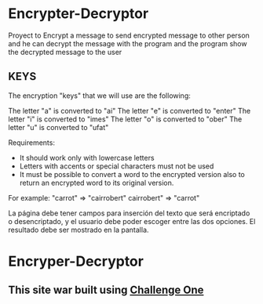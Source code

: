# Encrypter-Decryptor
Proyect to Encrypt a message to send encrypted message to other person and he can decrypt the message with the program and the program show the decrypted message to the user


## KEYS

The encryption "keys" that we will use are the following:

The letter "a" is converted to "ai"
The letter "e" is converted to "enter"
The letter "i" is converted to "imes"
The letter "o" is converted to "ober"
The letter "u" is converted to "ufat"

Requirements:
- It should work only with lowercase letters
- Letters with accents or special characters must not be used
- It must be possible to convert a word to the encrypted version also to return an encrypted word to its original version.

For example:
"carrot" => "cairrobert"
cairrobert" => "carrot"

La página debe tener campos para
inserción del texto que será encriptado o desencriptado, y el usuario debe poder escoger entre las dos opciones.
El resultado debe ser mostrado en la pantalla.
# Encryper-Decryptor

## This site war built using [Challenge One](https://jaisson29.github.io/Encryper-Decryptor/)
